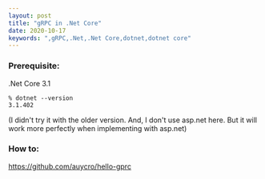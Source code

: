 ```yaml
---
layout: post
title: "gRPC in .Net Core"
date: 2020-10-17
keywords: ",gRPC,.Net,.Net Core,dotnet,dotnet core"
---
```


### Prerequisite:

.Net Core 3.1 

```
% dotnet --version
3.1.402
```

(I didn't try it with the older version. And, I don't use asp.net here. But it will work more perfectly when implementing with asp.net)

### How to:

https://github.com/auycro/hello-gprc
